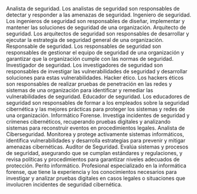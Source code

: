 Analista de seguridad. Los analistas de seguridad son responsables de detectar y responder a las amenazas de seguridad.
Ingeniero de seguridad. Los ingenieros de seguridad son responsables de diseñar, implementar y mantener las soluciones de seguridad de una organización.
Arquitecto de seguridad. Los arquitectos de seguridad son responsables de desarrollar y ejecutar la estrategia de seguridad general de una organización.
Responsable de seguridad. Los responsables de seguridad son responsables de gestionar el equipo de seguridad de una organización y garantizar que la organización cumple con las normas de seguridad.
Investigador de seguridad. Los investigadores de seguridad son responsables de investigar las vulnerabilidades de seguridad y desarrollar soluciones para estas vulnerabilidades.
Hacker ético. Los hackers éticos son responsables de realizar pruebas de penetración en las redes y sistemas de una organización para identificar y remediar las vulnerabilidades de seguridad.
Educador de seguridad. Los educadores de seguridad son responsables de formar a los empleados sobre la seguridad cibernética y las mejores prácticas para proteger los sistemas y redes de una organización.
Informático Forense. Investiga incidentes de seguridad y crímenes cibernéticos, recuperando pruebas digitales y analizando sistemas para reconstruir eventos en procedimientos legales.
Analista de Ciberseguridad. Monitorea y protege activamente sistemas informáticos, identifica vulnerabilidades y desarrolla estrategias para prevenir y mitigar amenazas cibernéticas.
Auditor de Seguridad. Evalúa sistemas y procesos de seguridad, asegurando que se cumplan estándares y regulaciones, y revisa políticas y procedimientos para garantizar niveles adecuados de protección.
Perito informático. Profesional especializado en la informática forense, que tiene la experiencia y los conocimientos necesarios para investigar y analizar pruebas digitales en casos legales o situaciones que involucren incidentes de seguridad cibernética.
